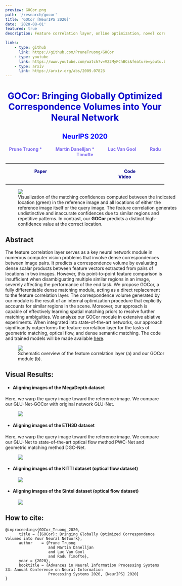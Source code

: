 ```yaml
---
preview: GOCor.png
path: '/research/gocor'
title: 'GOCor [NeurIPS 2020]'
date: '2020-08-01'
featured: true
description: Feature correlation layer, online optimization, novel correlation layer, dense matching 

links:
    - type: github
      link: https://github.com/PruneTruong/GOCor
    - type: youtube
      link: https://www.youtube.com/watch?v=V22MyFChBCs&feature=youtu.be
    - type: arxiv
      link: https://arxiv.org/abs/2009.07823
---
```


# <div align="center"><span style="color:MediumBlue">GOCor: Bringing Globally Optimized Correspondence Volumes into Your Neural Network</span></div>
## <div align="center"><span style="color:Blue">NeurIPS 2020</span></div>
#### <div align="center"><span style="color:MediumSlateBlue" >Prune Truong * &nbsp;&nbsp;&nbsp;&nbsp;&nbsp;&nbsp;&nbsp;&nbsp;&nbsp;&nbsp;&nbsp;&nbsp;<a href="https://martin-danelljan.github.io/"  style="text-decoration: none;color: MediumSlateBlue">Martin Danelljan</a> * &nbsp;&nbsp;&nbsp;&nbsp;&nbsp;&nbsp;&nbsp;&nbsp;&nbsp;&nbsp;&nbsp;&nbsp;<a href="https://ee.ethz.ch/the-department/faculty/professors/person-detail.OTAyMzM=.TGlzdC80MTEsMTA1ODA0MjU5.html"  style="text-decoration: none;color: MediumSlateBlue">Luc Van Gool</a> &nbsp;&nbsp;&nbsp;&nbsp;&nbsp;&nbsp;&nbsp;&nbsp;&nbsp;&nbsp;&nbsp;&nbsp;<a href="http://people.ee.ethz.ch/~timofter/"  style="text-decoration: none;color: MediumSlateBlue">Radu Timofte</a></span></div>


<hr style="border:0.01px solid LightGray"> </hr>

<div align="center"><a href="https://arxiv.org/abs/2009.07823"  style="text-decoration: none;color: DarkBlue;"><b>Paper</b></a>&nbsp;&nbsp;&nbsp;&nbsp;&nbsp;&nbsp;&nbsp;&nbsp;&nbsp;&nbsp;&nbsp;&nbsp;&nbsp;&nbsp;&nbsp;&nbsp;&nbsp;&nbsp;&nbsp;&nbsp;&nbsp;&nbsp;&nbsp;&nbsp;&nbsp;&nbsp;&nbsp;&nbsp;&nbsp;&nbsp;&nbsp;&nbsp;&nbsp;&nbsp;&nbsp;&nbsp;&nbsp;&nbsp;&nbsp;&nbsp;&nbsp;&nbsp;&nbsp;&nbsp;&nbsp;&nbsp;&nbsp;&nbsp;&nbsp;&nbsp;&nbsp;&nbsp;&nbsp;&nbsp;&nbsp;&nbsp;&nbsp;&nbsp;&nbsp;&nbsp;&nbsp;&nbsp;<a href="https://github.com/PruneTruong/GOCor" style="text-decoration: none;color: DarkBlue;"><b>Code</b></a> &nbsp;&nbsp;&nbsp;&nbsp;&nbsp;&nbsp;&nbsp;&nbsp;&nbsp;&nbsp;&nbsp;&nbsp;&nbsp;&nbsp;&nbsp;&nbsp;&nbsp;&nbsp;&nbsp;&nbsp;&nbsp;&nbsp;&nbsp;&nbsp;&nbsp;&nbsp;&nbsp;&nbsp;&nbsp;&nbsp;&nbsp;&nbsp;&nbsp;&nbsp;&nbsp;&nbsp;&nbsp;&nbsp;&nbsp;&nbsp;&nbsp;&nbsp;&nbsp;&nbsp;&nbsp;&nbsp;&nbsp;&nbsp;&nbsp;&nbsp;&nbsp;&nbsp;&nbsp;&nbsp;&nbsp;&nbsp;&nbsp;&nbsp;&nbsp;&nbsp;&nbsp;&nbsp;&nbsp;
<a href="https://www.youtube.com/watch?v=V22MyFChBCs&feature=youtu.be"  style="text-decoration: none;color: DarkBlue "><b>Video</b></a></div>


<hr style="border:0.01px solid LightGray"> </hr>

<figure inline class=scaled style="width: 100%">
  <img src="./corr_diff_iteration.jpg">
  <figcaption>Visualization of the matching confidences computed between the indicated location (green) in the reference image and all locations of either the reference image itself or the query image.  The feature correlation generates undistinctive and inaccurate confidences due to similar regions and repetitive patterns. In contrast, our <b>GOCor</b> predicts a distinct high-confidence value at the correct location. </figcaption>
</figure>


## Abstract
The feature correlation layer serves as a key neural network module in numerous computer vision problems that involve dense correspondences between image pairs. It predicts a correspondence volume by evaluating dense scalar products between feature vectors extracted from pairs of locations in two images.
However, this point-to-point feature comparison is insufficient when disambiguating multiple similar regions in an image, severely affecting the performance of the end task.
We propose GOCor, a fully differentiable dense matching module, acting as a direct replacement to the feature correlation layer.
The correspondence volume generated by our module is the result of an internal optimization procedure that explicitly accounts for similar regions in the scene. Moreover, our approach is capable of effectively learning spatial matching priors to resolve further matching ambiguities.
We analyze our GOCor module in extensive ablative experiments. When integrated into state-of-the-art networks, our approach significantly outperforms the feature correlation layer for the tasks of geometric matching, optical flow, and dense semantic matching. The code and trained models will be made available [here](https://github.com/PruneTruong/GOCor).


<figure inline style="width: 100%">
  <img src="./method_diagram.png">
  <figcaption>Schematic overview of the feature correlation layer (a) and our GOCor module (b). </figcaption>
</figure>

## Visual Results:

* #### Aligning images of the MegaDepth dataset

Here, we warp the query image toward the reference image. We compare our GLU-Net-GOCor with original network GLU-Net. 

<figure inline style="width: 100%">
  <img src="./images/megadepth_glunet.jpg">
</figure>


* #### Aligning images of the ETH3D dataset

Here, we warp the query image toward the reference image. We compare our GLU-Net to state-of-the-art optical flow method PWC-Net and geometric matching method DGC-Net. 

<figure inline style="width: 100%">
  <img src="./images/ETH3D_visual_glunet.jpg">
</figure>

* #### Aligning images of the KITTI dataset (optical flow dataset)


<figure inline style="width: 100%">
  <img src="./images/kitti-pwcnet.jpg">
</figure>

* #### Aligning images of the Sintel dataset (optical flow dataset)

<figure inline style="width: 100%">
  <img src="./images/sintel-pwcnet.jpg">
</figure>



## How to cite:
```
@inproceedings{GOCor_Truong_2020,
      title = {{GOCor}: Bringing Globally Optimized Correspondence Volumes into Your Neural Network},
      author    = {Prune Truong 
                   and Martin Danelljan 
                   and Luc Van Gool 
                   and Radu Timofte},
      year = {2020},
      booktitle = {Advances in Neural Information Processing Systems 33: Annual Conference on Neural Information
                   Processing Systems 2020, {NeurIPS} 2020}
}
```

